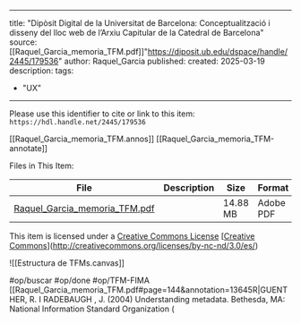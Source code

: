 
--- 
title: "Dipòsit Digital de la Universitat de Barcelona: Conceptualització i disseny del lloc web de l’Arxiu Capitular de la Catedral de Barcelona"
source:[[Raquel_Garcia_memoria_TFM.pdf]]"https://diposit.ub.edu/dspace/handle/2445/179536"
author: Raquel_Garcia
published:
created: 2025-03-19
description:
tags:
  - "UX"
---
Please use this identifier to cite or link to this item: `https://hdl.handle.net/2445/179536`

  [[Raquel_Garcia_memoria_TFM.annos]]
  [[Raquel_Garcia_memoria_TFM-annotate]]

Files in This Item:

| File | Description | Size | Format |  |
| --- | --- | --- | --- | --- |
| [Raquel\_Garcia\_memoria\_TFM.pdf](https://diposit.ub.edu/dspace/bitstream/2445/179536/1/Raquel_Garcia_memoria_TFM.pdf) |  | 14.88 MB | Adobe PDF |  |

  
  

This item is licensed under a [Creative Commons License](http://creativecommons.org/licenses/by-nc-nd/3.0/es/) [[Creative Commons](https://diposit.ub.edu/dspace/image/by-nc-nd.png)](http://creativecommons.org/licenses/by-nc-nd/3.0/es/)


![[Estructura de TFMs.canvas]]

#op/buscar #op/done #op/TFM-FIMA 
[[Raquel_Garcia_memoria_TFM.pdf#page=144&annotation=13645R|GUENTHER, R. I RADEBAUGH , J. (2004) Understanding metadata. Bethesda, MA: National Information Standard Organization (
